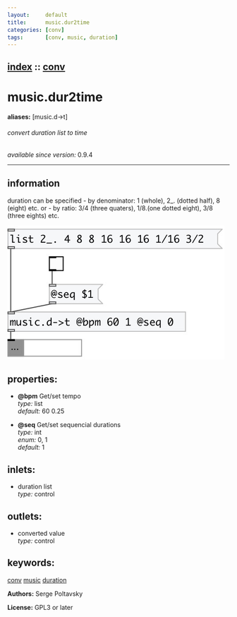 ```yaml
---
layout:     default
title:      music.dur2time
categories: [conv]
tags:       [conv, music, duration]
---
```

[index](index.html) :: [conv](category_conv.html)
---

# music.dur2time
**aliases:** [music.d-&gt;t]


###### convert duration list to time

*available since version:* 0.9.4

---


## information
duration can be specified - by denominator: 1 (whole), 2_. (dotted half), 8 (eight) etc. or - by ratio: 3/4 (three quaters), 1/8.(one dotted eight), 3/8 (three eights) etc.


[![example](../examples/img/music.dur2time.jpg)](../examples/pd/music.dur2time.pd)







## properties:

* **@bpm** 
Get/set tempo<br>
_type:_ list<br>
_default:_ 60 0.25<br>

* **@seq** 
Get/set sequencial durations<br>
_type:_ int<br>
_enum:_ 0, 1<br>
_default:_ 1<br>



## inlets:

* duration list<br>
_type:_ control



## outlets:

* converted value<br>
_type:_ control



## keywords:

[conv](keywords/conv.html)
[music](keywords/music.html)
[duration](keywords/duration.html)






**Authors:** Serge Poltavsky




**License:** GPL3 or later





